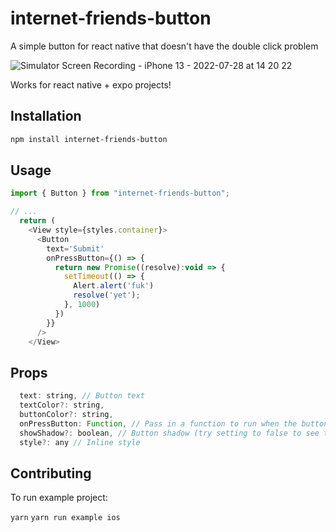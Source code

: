 # internet-friends-button
A simple button for react native that doesn't have the double click problem

![Simulator Screen Recording - iPhone 13 - 2022-07-28 at 14 20 22](https://user-images.githubusercontent.com/7016669/181639632-dbf2f443-426c-4477-b8b3-4f833369c45d.gif)

Works for react native + expo projects!

## Installation

```sh
npm install internet-friends-button
```

## Usage

```js
import { Button } from "internet-friends-button";

// ...
  return (
    <View style={styles.container}>
      <Button 
        text='Submit' 
        onPressButton={() => {
          return new Promise((resolve):void => {
            setTimeout(() => {
              Alert.alert('fuk')
              resolve('yet'); 
            }, 1000)
          })
        }}
      />
    </View>
```

## Props
```js
  text: string, // Button text
  textColor?: string, 
  buttonColor?: string,
  onPressButton: Function, // Pass in a function to run when the button is clicked
  showShadow?: boolean, // Button shadow (try setting to false to see the difference)
  style?: any // Inline style
```

## Contributing

To run example project: 

```yarn```
```yarn run example ios```